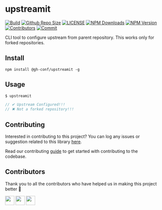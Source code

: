 # upstreamit

[![Build](https://img.shields.io/travis/com/gh-conf/upstreamit.svg)](https://travis-ci.com/gh-conf/upstreamit/)
[![Github Repo Size](https://img.shields.io/github/repo-size/gh-conf/upstreamit.svg)](https://github.com/gh-conf/upstreamit)
[![LICENSE](https://img.shields.io/npm/l/@gh-conf/upstreamit.svg)](https://github.com/gh-conf/upstreamit/blob/master/LICENSE)
[![NPM Downloads](https://img.shields.io/npm/dt/@gh-conf/upstreamit.svg)](https://www.npmjs.com/package/@gh-conf/upstreamit)
[![NPM Version](https://img.shields.io/npm/v/@gh-conf/upstreamit.svg)](https://www.npmjs.com/package/@gh-conf/upstreamit)
[![Contributors](https://img.shields.io/github/contributors/gh-conf/upstreamit.svg)](https://github.com/gh-conf/upstreamit/graphs/contributors)
[![Commit](https://img.shields.io/github/last-commit/gh-conf/upstreamit.svg)](https://github.com/gh-conf/upstreamit/commits/master)

CLI tool to configure upstream from parent repository. This works only for forked repositories.

## Install

```
npm install @gh-conf/upstreamit -g
```

## Usage

```js
$ upstreamit

// ✔ Upstream Configured!!!
// ✖ Not a forked repository!!!
```

## Contributing

Interested in contributing to this project?
You can log any issues or suggestion related to this library [here](https://github.com/gh-conf/upstreamit/issues/new).

Read our contributing [guide](CONTRIBUTING.md) to get started with contributing to the codebase.

## Contributors

Thank you to all the contributors who have helped us in making this project better 🙌

<a href="https://github.com/arshadkazmi42"><img src="https://github.com/arshadkazmi42.png" width="30" /></a>
<a href="https://github.com/nileshkumar"><img src="https://github.com/nileshkumar.png" width="30" /></a>
<a href="https://github.com/kozlovvski"><img src="https://github.com/kozlovvski.png" width="30" /></a>
